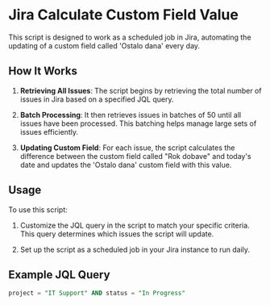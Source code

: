 # Jira Calculate Custom Field Value

This script is designed to work as a scheduled job in Jira, automating the updating of a custom field called 'Ostalo dana' every day.

## How It Works

1. **Retrieving All Issues**: The script begins by retrieving the total number of issues in Jira based on a specified JQL query.

2. **Batch Processing**: It then retrieves issues in batches of 50 until all issues have been processed. This batching helps manage large sets of issues efficiently.

3. **Updating Custom Field**: For each issue, the script calculates the difference between the custom field called "Rok dobave" and today's date and updates the 'Ostalo dana' custom field with this value.

## Usage

To use this script:

1. Customize the JQL query in the script to match your specific criteria. This query determines which issues the script will update.

2. Set up the script as a scheduled job in your Jira instance to run daily.

## Example JQL Query

```sql
project = "IT Support" AND status = "In Progress"